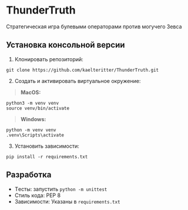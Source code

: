 # ThunderTruth

Стратегическая игра булевыми операторами
против могучего Зевса

## Установка консольной версии
1. Клонировать репозиторий: <br>
```
git clone https://github.com/kaelteritter/ThunderTruth.git
```
2. Создать и активировать виртуальное окружение:
> **MacOS:**
```
python3 -m venv venv
source venv/bin/activate
```
> **Windows:**
```
python -m venv venv
.venv\Scripts\activate
```
3. Установить зависимости: 
```
pip install -r requirements.txt
```

## Разработка
- Tесты: запустить `python -m unittest`
- Стиль кода: PEP 8
- Зависимости: Указаны в `requirements.txt`
